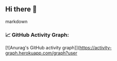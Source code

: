 ## Hi there 👋

markdown
### 📈 GitHub Activity Graph:
[![Anurag's GitHub activity graph]](https://activity-graph.herokuapp.com/graph?user
